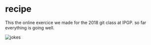 # recipe


This the online exercice we made for the 2018 git class at IPGP.
so far everything is going well.

![jokes](https://www.getdigital.eu/web/getdigital/gfx/products/__generated__resized/380x380/12856git.jpg)


